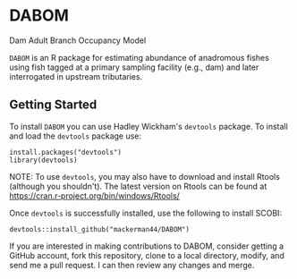 # DABOM
Dam Adult Branch Occupancy Model

`DABOM` is an R package for estimating abundance of anadromous fishes using fish tagged at a primary sampling facility (e.g., dam) and later interrogated in upstream tributaries.

## Getting Started

To install `DABOM` you can use Hadley Wickham's `devtools` package. To install and load the `devtools` package use:
```
install.packages("devtools")
library(devtools)
```
NOTE: To use `devtools`, you may also have to download and install Rtools (although you shouldn't). The latest version on Rtools can be found at
https://cran.r-project.org/bin/windows/Rtools/

Once `devtools` is successfully installed, use the following to install SCOBI:
```
devtools::install_github("mackerman44/DABOM")
```

If you are interested in making contributions to DABOM, consider getting a GitHub account, fork this repository, clone to a local directory, modify, and send me a pull request. I can then review any changes and merge.
